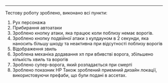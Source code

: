 
___
Тестову роботу зроблено, виконано всі пункти:
1. Рух персонажа
2. Прибирання автоатаки
3. Зроблено кнопку атаки, яка працює коли поблизу немає ворогів.
4. Зроблено кнопку подвійної атаки з кулдауном в 2 секунди, яка наносить більшу шкоду та неактивна при відсутності поблизу ворогів
5. Відображення звиль
6. Зроблена механіка додавання хп при вбивстві ворога, збільшено кількість хвиль та ворогів
7. Зроблено супер-ворога, який розпадається при смерті
8. Зроблено показник HP
Також зроблений приємний дизайн локації, використовуючи префаби, що були подані в ассетах.
